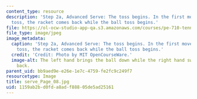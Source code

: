 ```yaml
---
content_type: resource
description: 'Step 2a, Advanced Serve: The toss begins. In the first movement of the
  toss, the racket comes back while the ball toss begins.'
file: https://ol-ocw-studio-app-qa.s3.amazonaws.com/courses/pe-710-tennis-spring-2007/1159ab2bd0fda8adf88805de5ad25161_serve_Page_08.jpg
file_type: image/jpeg
image_metadata:
  caption: 'Step 2a, Advanced Serve: The toss begins. In the first movement of the
    toss, the racket comes back while the ball toss begins.'
  credit: 'Credit: Photo by MIT OpenCourseWare.'
  image-alt: The left hand brings the ball down while the right hand swings the racket
    back.
parent_uid: bb9aed9e-e26e-1e7c-4759-fe2fc9c249f7
resourcetype: Image
title: serve_Page_08.jpg
uid: 1159ab2b-d0fd-a8ad-f888-05de5ad25161
---
```

